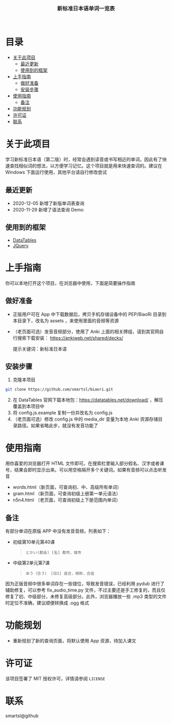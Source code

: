 <br />
<p align="center">
  <h3 align="center">新标准日本语单词一览表</h3>
</p>
<br />

# 目录
* [关于此项目](#关于此项目)
  * [最近更新](#最近更新)
  * [使用到的框架](#使用到的框架)
* [上手指南](#上手指南)
  * [做好准备](#做好准备)
  * [安装步骤](#安装步骤)
* [使用指南](#使用指南)
  * [备注](#备注)
* [功能规划](#功能规划)
* [许可证](#许可证)
* [联系](#联系)

# 关于此项目
学习新标准日本语（第二版）时，经常会遇到读音或书写相近的单词，因此有了快速查找相似词的想法，以方便学习记忆。这个项目就是用来快速查词的。建议在 Windows 下面运行使用，其他平台请自行修改尝试

## 最近更新

* 2020-12-05 新增了新版单词表查询
* 2020-11-29 新增了语法查询 Demo

## 使用到的框架
* [DataTables](https://datatables.net)
* [JQuery](https://jquery.com)

# 上手指南
你可以本地打开这个项目，在浏览器中使用，下面是简要操作指南

## 做好准备
* 正版用户可在 App 中下载数据后，拷贝手机存储设备中的 PEP/BiaoRi 目录到本目录下，改名为 assets ，来使用里面的音频等资源

* （老页面可选）发音音频部分，使用了 Anki 上面的相关牌组，请到其官网自行搜索下载安装：
https://ankiweb.net/shared/decks/

  提示关键词：新标准日本语

## 安装步骤
1. 克隆本项目
```sh
git clone https://github.com/smartsl/biaori.git
```
2. 在 DataTables 官网下载本地包：https://datatables.net/download/ ，解压覆盖到本项目中
3. 将 config.js.example 复制一份并改名为 config.js
4. （老页面可选）修改 config.js 中的 media_dir 变量为本地 Anki 资源存储目录路径。如果省略此步，就没有发音功能了

# 使用指南
用你喜爱的浏览器打开 HTML 文件即可。在搜索栏里输入部分假名、汉字或者课号，结果会即时显示出来。可以用空格隔开多个关键词。如果有音频可以点击听发音
* words.html（新页面，可查询初、中、高级所有单词）
* gram.html （新页面，可查询初级上册第一单元语法）
* n5n4.html （老页面，可查询初级上下册范围内单词）

## 备注
有部分单词在原版 APP 中没有发音音频，列表如下：
* 初级第10单元第40课
  > `とかい(都会) [名] 都市，城市`
* 中级第2单元第7课
  > `あう（合う） [动1] 适合，相称，合适`

因为正版音频中很多单词存在一些错位，导致发音错误，已经利用 pydub 进行了辅助修复，可以参考 fix_audio_time.py 文件，不过主要还是手工修复的，而且仅修复了初、中级部分，未修复高级部分。此外，浏览器播放一些 .mp3 类型的文件时定位不准确，建议顺便转换成 .ogg 格式

# 功能规划
* 重新规划了新的查询页面，将默认使用 App 资源，待加入课文

# 许可证
该项目签署了 MIT 授权许可，详情请参阅 `LICENSE`

# 联系
smartsl@github